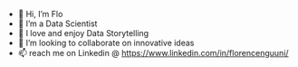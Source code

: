 - 👋 Hi, I’m Flo
- 👀 I’m a Data Scientist
- 🌱 I love and enjoy Data Storytelling
- 💞️ I’m looking to collaborate on innovative ideas
- 📫 reach me on Linkedin @ https://www.linkedin.com/in/florencenguuni/

<!---
FirenziaF/FirenziaF is a ✨ special ✨ repository because its `README.md` (this file) appears on your GitHub profile.
You can click the Preview link to take a look at your changes.
--->
